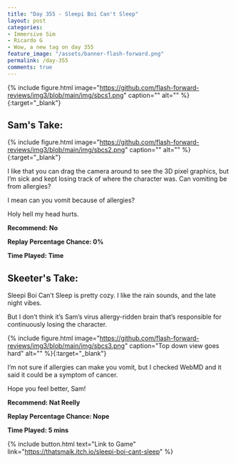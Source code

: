 ```yaml
---
title: "Day 355 - Sleepi Boi Can't Sleep"
layout: post
categories:
- Immersive Sim
- Ricardo G
- Wow, a new tag on day 355
feature_image: "/assets/banner-flash-forward.png"
permalink: /day-355
comments: true
---
```


{% include figure.html image="https://github.com/flash-forward-reviews/img3/blob/main/img/sbcs1.png" caption="" alt="" %}{:target="_blank"}

## Sam's Take:

{% include figure.html image="https://github.com/flash-forward-reviews/img3/blob/main/img/sbcs2.png" caption="" alt="" %}{:target="_blank"}

I like that you can drag the camera around to see the 3D pixel graphics, but I’m sick and kept losing track of where the character was. Can vomiting be from allergies?

I mean can you vomit because of allergies?

Holy hell my head hurts.

**Recommend: No**

**Replay Percentage Chance: 0%**

**Time Played: Time**

## Skeeter's Take:

Sleepi Boi Can’t Sleep is pretty cozy. I like the rain sounds, and the late night vibes. 

But I don’t think it’s Sam’s virus allergy-ridden brain that’s responsible for continuously losing the character. 

{% include figure.html image="https://github.com/flash-forward-reviews/img3/blob/main/img/sbcs3.png" caption="Top down view goes hard" alt="" %}{:target="_blank"}

I’m not sure if allergies can make you vomit, but I checked WebMD and it said it could be a symptom of cancer. 

Hope you feel better, Sam!

**Recommend: Nat Reelly**

**Replay Percentage Chance: Nope**

**Time Played: 5 mins**

{% include button.html text="Link to Game" link="https://thatsmaik.itch.io/sleepi-boi-cant-sleep" %}
